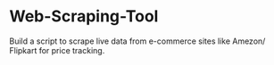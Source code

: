 # Web-Scraping-Tool
Build a script to scrape live data from e-commerce sites like Amezon/ Flipkart for price tracking. 

